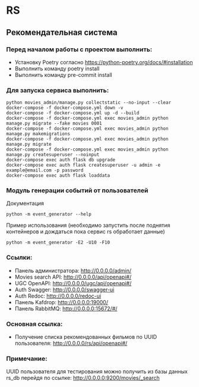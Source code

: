 # RS
## Рекомендательная система

### Перед началом работы с проектом выполнить:
- Установку Poetry согласно https://python-poetry.org/docs/#installation
- Выполнить команду poetry install
- Выполнить команду pre-commit install

### Для запуска сервиса выполнить:
```shell
python movies_admin/manage.py collectstatic --no-input --clear
docker-compose -f docker-compose.yml down -v
docker-compose -f docker-compose.yml up -d --build
docker-compose -f docker-compose.yml exec movies_admin python manage.py migrate --fake movies 0001
docker-compose -f docker-compose.yml exec movies_admin python manage.py makemigrations
docker-compose -f docker-compose.yml exec movies_admin python manage.py migrate
docker-compose -f docker-compose.yml exec movies_admin python manage.py createsuperuser --noinput
docker-compose exec auth flask db upgrade
docker-compose exec auth flask createsuperuser -u admin -e example@email.com -p password
docker-compose exec auth flask loaddata
```

### Модуль генерации событий от пользователей

Документация
```
python -m event_generator --help
```
Пример использования (необходимо запустить после поднятия контейнеров и дождаться пока сервис rs обработает данные)
```
python -m event_generator -E2 -U10 -F10
```

### Ссылки:
- Панель администратора: http://0.0.0.0/admin/
- Movies search API: http://0.0.0.0/api/openapi#/
- UGC OpenAPI: http://0.0.0.0/ugc/api/openapi#/
- Auth Swagger: http://0.0.0.0/swagger-ui
- Auth Redoc: http://0.0.0.0/redoc-ui
- Панель Kafdrop: http://0.0.0.0:19000/
- Панель RabbitMQ: http://0.0.0.0:15672/#/

### Основная ссылка:
- Получение списка рекомендованных фильмов по UUID пользователя: http://0.0.0.0/rs/api/openapi#/

### Примечание:
UUID пользователя для тестирования можно получить из
базы данных rs_db перейдя по ссылке: http://0.0.0.0:9200/movies/_search
